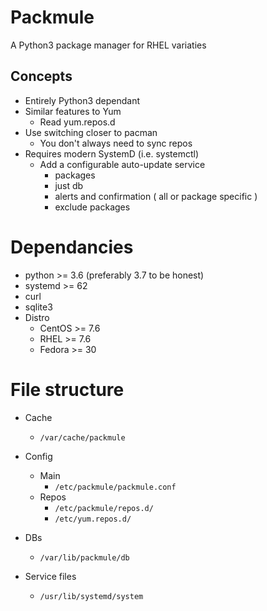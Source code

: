 # Packmule
A Python3 package manager for RHEL variaties

## Concepts
* Entirely Python3 dependant
* Similar features to Yum
	* Read yum.repos.d
* Use switching closer to pacman
	* You don't always need to sync repos
* Requires modern SystemD (i.e. systemctl)
	* Add a configurable auto-update service
		* packages
		* just db
		* alerts and confirmation ( all or package specific )
		* exclude packages

# Dependancies
* python >= 3.6 (preferably 3.7 to be honest)
* systemd >= 62
* curl
* sqlite3
* Distro
	* CentOS >= 7.6
	* RHEL >= 7.6
	* Fedora >= 30

# File structure
* Cache
	* ``/var/cache/packmule``
* Config
	* Main
		* ``/etc/packmule/packmule.conf``
	* Repos
		* ``/etc/packmule/repos.d/``
		* ``/etc/yum.repos.d/``
* DBs
	* ``/var/lib/packmule/db``

* Service files
	* ``/usr/lib/systemd/system``	
